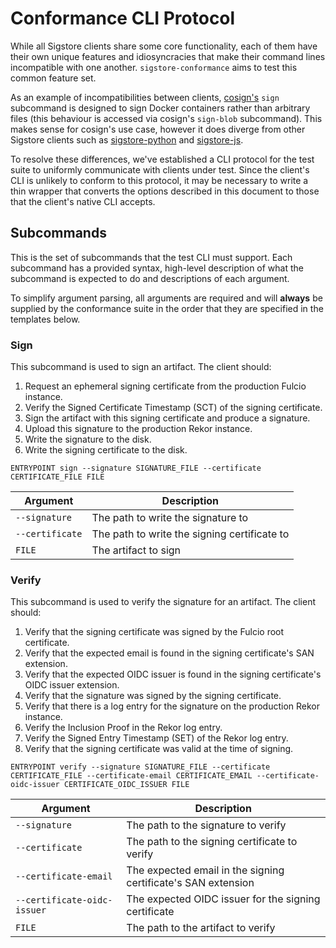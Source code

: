 Conformance CLI Protocol
========================

While all Sigstore clients share some core functionality, each of them have
their own unique features and idiosyncracies that make their command lines
incompatible with one another. `sigstore-conformance` aims to test this common
feature set.

As an example of incompatibilities between clients, [cosign's](https://github.com/sigstore/cosign)
`sign` subcommand is designed to sign Docker containers rather than arbitrary
files (this behaviour is accessed via cosign's `sign-blob` subcommand). This
makes sense for cosign's use case, however it does diverge from other Sigstore
clients such as [sigstore-python](https://github.com/sigstore/sigstore-python)
and [sigstore-js](https://github.com/sigstore/sigstore-js).

To resolve these differences, we've established a CLI protocol for the test
suite to uniformly communicate with clients under test. Since the client's CLI
is unlikely to conform to this protocol, it may be necessary to write a thin
wrapper that converts the options described in this document to those that the
client's native CLI accepts.

## Subcommands

This is the set of subcommands that the test CLI must support. Each subcommand
has a provided syntax, high-level description of what the subcommand is expected
to do and descriptions of each argument.

To simplify argument parsing, all arguments are required and will **always** be
supplied by the conformance suite in the order that they are specified in the
templates below.

### Sign

This subcommand is used to sign an artifact. The client should:

1. Request an ephemeral signing certificate from the production Fulcio instance.
2. Verify the Signed Certificate Timestamp (SCT) of the signing certificate.
3. Sign the artifact with this signing certificate and produce a signature.
4. Upload this signature to the production Rekor instance.
5. Write the signature to the disk.
6. Write the signing certificate to the disk.

```
ENTRYPOINT sign --signature SIGNATURE_FILE --certificate CERTIFICATE_FILE FILE
```

| Argument | Description |
| --- | --- |
| `--signature` | The path to write the signature to |
| `--certificate` | The path to write the signing certificate to |
| `FILE` | The artifact to sign |

### Verify

This subcommand is used to verify the signature for an artifact. The client
should:

1. Verify that the signing certificate was signed by the Fulcio root
   certificate.
2. Verify that the expected email is found in the signing certificate's SAN
   extension.
3. Verify that the expected OIDC issuer is found in the signing certificate's
   OIDC issuer extension.
4. Verify that the signature was signed by the signing certificate.
5. Verify that there is a log entry for the signature on the production Rekor
   instance.
6. Verify the Inclusion Proof in the Rekor log entry.
7. Verify the Signed Entry Timestamp (SET) of the Rekor log entry.
8. Verify that the signing certificate was valid at the time of signing.

```console
ENTRYPOINT verify --signature SIGNATURE_FILE --certificate CERTIFICATE_FILE --certificate-email CERTIFICATE_EMAIL --certificate-oidc-issuer CERTIFICATE_OIDC_ISSUER FILE
```

| Argument | Description |
| --- | --- |
| `--signature` | The path to the signature to verify |
| `--certificate` | The path to the signing certificate to verify |
| `--certificate-email` | The expected email in the signing certificate's SAN extension |
| `--certificate-oidc-issuer` | The expected OIDC issuer for the signing certificate |
| `FILE` | The path to the artifact to verify |

